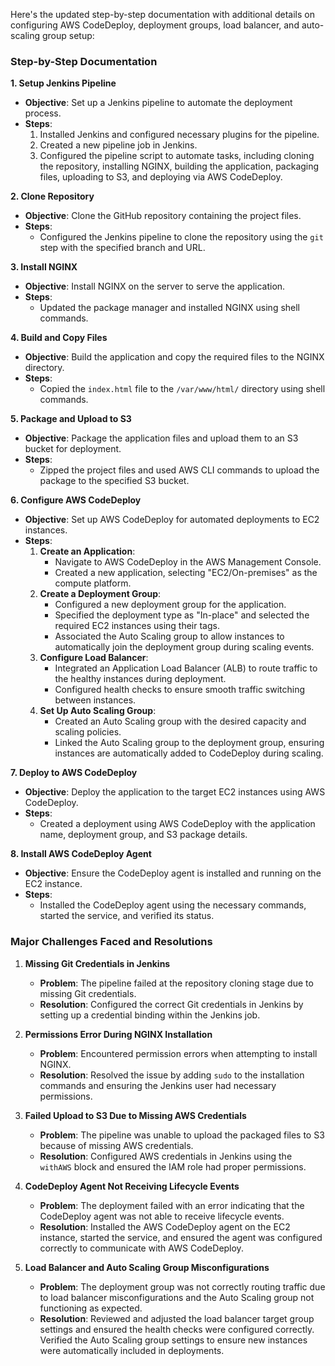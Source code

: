 Here's the updated step-by-step documentation with additional details on configuring AWS CodeDeploy, deployment groups, load balancer, and auto-scaling group setup:

### Step-by-Step Documentation

**1. Setup Jenkins Pipeline**

- **Objective**: Set up a Jenkins pipeline to automate the deployment process.
- **Steps**:
  1. Installed Jenkins and configured necessary plugins for the pipeline.
  2. Created a new pipeline job in Jenkins.
  3. Configured the pipeline script to automate tasks, including cloning the repository, installing NGINX, building the application, packaging files, uploading to S3, and deploying via AWS CodeDeploy.

**2. Clone Repository**

- **Objective**: Clone the GitHub repository containing the project files.
- **Steps**:
  - Configured the Jenkins pipeline to clone the repository using the `git` step with the specified branch and URL.

**3. Install NGINX**

- **Objective**: Install NGINX on the server to serve the application.
- **Steps**:
  - Updated the package manager and installed NGINX using shell commands.

**4. Build and Copy Files**

- **Objective**: Build the application and copy the required files to the NGINX directory.
- **Steps**:
  - Copied the `index.html` file to the `/var/www/html/` directory using shell commands.

**5. Package and Upload to S3**

- **Objective**: Package the application files and upload them to an S3 bucket for deployment.
- **Steps**:
  - Zipped the project files and used AWS CLI commands to upload the package to the specified S3 bucket.

**6. Configure AWS CodeDeploy**

- **Objective**: Set up AWS CodeDeploy for automated deployments to EC2 instances.
- **Steps**:
  1. **Create an Application**:
     - Navigate to AWS CodeDeploy in the AWS Management Console.
     - Created a new application, selecting "EC2/On-premises" as the compute platform.
  2. **Create a Deployment Group**:
     - Configured a new deployment group for the application.
     - Specified the deployment type as "In-place" and selected the required EC2 instances using their tags.
     - Associated the Auto Scaling group to allow instances to automatically join the deployment group during scaling events.
  3. **Configure Load Balancer**:
     - Integrated an Application Load Balancer (ALB) to route traffic to the healthy instances during deployment.
     - Configured health checks to ensure smooth traffic switching between instances.
  4. **Set Up Auto Scaling Group**:
     - Created an Auto Scaling group with the desired capacity and scaling policies.
     - Linked the Auto Scaling group to the deployment group, ensuring instances are automatically added to CodeDeploy during scaling.

**7. Deploy to AWS CodeDeploy**

- **Objective**: Deploy the application to the target EC2 instances using AWS CodeDeploy.
- **Steps**:
  - Created a deployment using AWS CodeDeploy with the application name, deployment group, and S3 package details.

**8. Install AWS CodeDeploy Agent**

- **Objective**: Ensure the CodeDeploy agent is installed and running on the EC2 instance.
- **Steps**:
  - Installed the CodeDeploy agent using the necessary commands, started the service, and verified its status.

### Major Challenges Faced and Resolutions

1. **Missing Git Credentials in Jenkins**
   - **Problem**: The pipeline failed at the repository cloning stage due to missing Git credentials.
   - **Resolution**: Configured the correct Git credentials in Jenkins by setting up a credential binding within the Jenkins job.

2. **Permissions Error During NGINX Installation**
   - **Problem**: Encountered permission errors when attempting to install NGINX.
   - **Resolution**: Resolved the issue by adding `sudo` to the installation commands and ensuring the Jenkins user had necessary permissions.

3. **Failed Upload to S3 Due to Missing AWS Credentials**
   - **Problem**: The pipeline was unable to upload the packaged files to S3 because of missing AWS credentials.
   - **Resolution**: Configured AWS credentials in Jenkins using the `withAWS` block and ensured the IAM role had proper permissions.

4. **CodeDeploy Agent Not Receiving Lifecycle Events**
   - **Problem**: The deployment failed with an error indicating that the CodeDeploy agent was not able to receive lifecycle events.
   - **Resolution**: Installed the AWS CodeDeploy agent on the EC2 instance, started the service, and ensured the agent was configured correctly to communicate with AWS CodeDeploy.

5. **Load Balancer and Auto Scaling Group Misconfigurations**
   - **Problem**: The deployment group was not correctly routing traffic due to load balancer misconfigurations and the Auto Scaling group not functioning as expected.
   - **Resolution**: Reviewed and adjusted the load balancer target group settings and ensured the health checks were configured correctly. Verified the Auto Scaling group settings to ensure new instances were automatically included in deployments.

